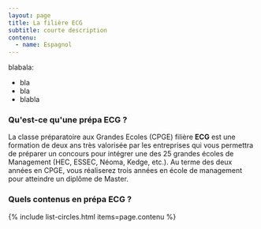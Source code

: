 ```yaml
---
layout: page
title: La filière ECG
subtitle: courte description
contenu:
  - name: Espagnol
---
```


blabala:

- bla
- bla
- blabla


### Qu'est-ce qu'une prépa ECG ?

La classe préparatoire aux Grandes Ecoles (CPGE) filière **ECG** est une formation de deux ans très valorisée par les entreprises qui vous permettra de préparer un concours pour intégrer une des 25 grandes écoles de Management (HEC, ESSEC, Néoma, Kedge, etc.). Au terme des deux années en CPGE, vous réaliserez trois années en école de management pour atteindre un diplôme de Master.


### Quels contenus en prépa ECG ?

{% include list-circles.html items=page.contenu %}
